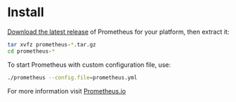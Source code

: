 # Install

[Download the latest release](https://prometheus.io/download/) of Prometheus for your platform, then extract it:

```bash
tar xvfz prometheus-*.tar.gz
cd prometheus-*
```


To start Prometheus with  custom configuration file, use:

```bash
./prometheus --config.file=prometheus.yml
```

For more information visit [Prometheus.io](https://prometheus.io/docs/introduction/first_steps/)

